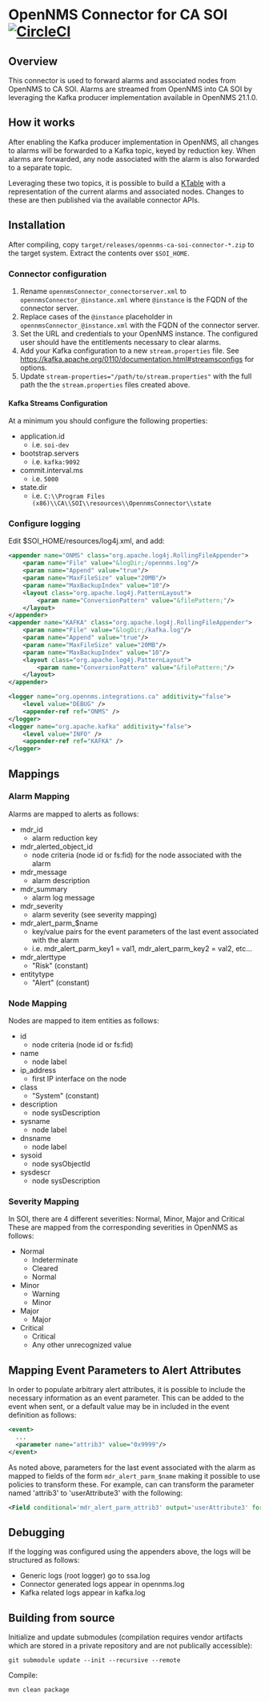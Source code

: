 # OpenNMS Connector for CA SOI [![CircleCI](https://circleci.com/gh/OpenNMS/ca-soi-connector.svg?style=svg)](https://circleci.com/gh/OpenNMS/ca-soi-connector)

## Overview

This connector is used to forward alarms and associated nodes from OpenNMS to CA SOI.
Alarms are streamed from OpenNMS into CA SOI by leveraging the Kafka producer implementation available in OpenNMS 21.1.0.

## How it works

After enabling the Kafka producer implementation in OpenNMS, all changes to alarms will be forwarded to a Kafka topic, keyed by reduction key.
When alarms are forwarded, any node associated with the alarm is also forwarded to a separate topic.

Leveraging these two topics, it is possible to build a [KTable](https://docs.confluent.io/current/streams/concepts.html#ktable) with a representation of the current alarms and associated nodes.
Changes to these are then published via the available connector APIs.

## Installation

After compiling, copy `target/releases/opennms-ca-soi-connector-*.zip` to the target system.
Extract the contents over `$SOI_HOME`.

### Connector configuration

1. Rename `opennmsConnector_connectorserver.xml` to `opennmsConnector_@instance.xml` where `@instance` is the FQDN of the connector server.
1. Replace cases of the `@instance` placeholder in `opennmsConnector_@instance.xml` with the FQDN of the connector server.
1. Set the URL and credentials to your OpenNMS instance. The configured user should have the entitlements necessary to clear alarms.
1. Add your Kafka configuration to a new `stream.properties` file. See https://kafka.apache.org/0110/documentation.html#streamsconfigs for options.
1. Update `stream-properties="/path/to/stream.properties"` with the full path the the `stream.properties` files created above.

#### Kafka Streams Configuration

At a minimum you should configure the following properties:

* application.id
   * i.e. `soi-dev`
* bootstrap.servers
   * i.e. `kafka:9092`
* commit.interval.ms
   * i.e. `5000`
* state.dir
   * i.e. `C:\\Program Files (x86)\\CA\\SOI\\resources\\OpennmsConnector\\state`

### Configure logging

Edit $SOI_HOME/resources/log4j.xml, and add:

```xml
<appender name="ONMS" class="org.apache.log4j.RollingFileAppender">
    <param name="File" value="&logDir;/opennms.log"/>
    <param name="Append" value="true"/>
    <param name="MaxFileSize" value="20MB"/>
    <param name="MaxBackupIndex" value="10"/>
    <layout class="org.apache.log4j.PatternLayout">
        <param name="ConversionPattern" value="&filePattern;"/>
    </layout>
</appender>
<appender name="KAFKA" class="org.apache.log4j.RollingFileAppender">
    <param name="File" value="&logDir;/kafka.log"/>
    <param name="Append" value="true"/>
    <param name="MaxFileSize" value="20MB"/>
    <param name="MaxBackupIndex" value="10"/>
    <layout class="org.apache.log4j.PatternLayout">
        <param name="ConversionPattern" value="&filePattern;"/>
    </layout>
</appender>

<logger name="org.opennms.integrations.ca" additivity="false">
    <level value="DEBUG" />
    <appender-ref ref="ONMS" />
</logger>
<logger name="org.apache.kafka" additivity="false">
    <level value="INFO" />
    <appender-ref ref="KAFKA" />
</logger>
```

## Mappings

### Alarm Mapping

Alarms are mapped to alerts as follows:

* mdr_id
   * alarm reduction key
* mdr_alerted_object_id
   * node criteria (node id or fs:fid) for the node associated with the alarm
* mdr_message
   * alarm description
* mdr_summary
   * alarm log message
* mdr_severity
   * alarm severity (see severity mapping)
* mdr_alert_parm_$name
   * key/value pairs for the event parameters of the last event associated with the alarm
   * i.e. mdr_alert_parm_key1 = val1, mdr_alert_parm_key2 = val2, etc...
* mdr_alerttype
   * "Risk" (constant)
* entitytype
   * "Alert" (constant)

### Node Mapping

Nodes are mapped to item entities as follows:

* id
   * node criteria (node id or fs:fid) 
* name
   * node label
* ip_address
   * first IP interface on the node
* class
   * "System" (constant)
* description
   * node sysDescription
* sysname
   * node label
* dnsname
   * node label
* sysoid
   * node sysObjectId
* sysdescr
   * node sysDescription

### Severity Mapping

In SOI, there are 4 different severities: Normal, Minor, Major and Critical
These are mapped from the corresponding severities in OpenNMS as follows:

* Normal
   * Indeterminate
   * Cleared
   * Normal
* Minor
   * Warning
   * Minor
* Major
   * Major
* Critical
   * Critical
   * Any other unrecognized value


## Mapping Event Parameters to Alert Attributes

In order to populate arbitrary alert attributes, it is possible to include the necessary information as an event parameter.
This can be added to the event when sent, or a default value may be in included in the event definition as follows:

```xml
<event>
  ...
  <parameter name="attrib3" value="0x9999"/>
</event>
```

As noted above, parameters for the last event associated with the alarm as mapped to fields of the form `mdr_alert_parm_$name` making it possible to use policies to transform these.
For example, can can transform the parameter named 'attrib3' to 'userAttribute3' with the following:

```xml
<Field conditional='mdr_alert_parm_attrib3' output='userAttribute3' format='{0}' input='mdr_alert_parm_attrib3'/>
```

## Debugging

If the logging was configured using the appenders above, the logs will be structured as follows:
* Generic logs (root logger) go to ssa.log
* Connector generated logs appear in opennms.log
* Kafka related logs appear in kafka.log

## Building from source

Initialize and update submodules (compilation requires vendor artifacts which are stored in a private repository and are not publically accessible):

```
git submodule update --init --recursive --remote
```

Compile:

```
mvn clean package
```
